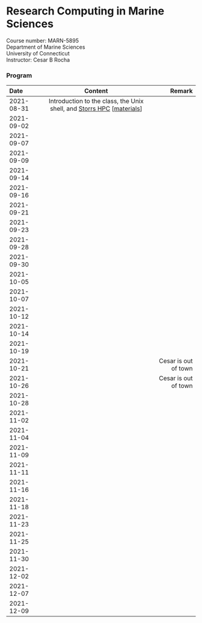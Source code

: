 # Research Computing in Marine Sciences
Course number: MARN-5895</br>
Department of Marine Sciences</br>
University of Connecticut</br>
Instructor: Cesar B Rocha

### Program
| Date          | Content                              | Remark |
|:-------------------|:-------------------------:|--------------:|
| 2021-08-31    | Introduction to the class, the Unix shell, and [Storrs HPC](https://hpc.uconn.edu) [[materials](./lessons/01/)]         |           |
| 2021-09-02    |            |         |
| 2021-09-07    |            |         |
| 2021-09-09    |            |         |
| 2021-09-14    |            |         |
| 2021-09-16    |            |         |
| 2021-09-21    |            |         |
| 2021-09-23    |            |         |
| 2021-09-28    |            |         |
| 2021-09-30    |            |         |
| 2021-10-05    |            |         |
| 2021-10-07    |            |         |
| 2021-10-12    |            |         |
| 2021-10-14    |            |         |
| 2021-10-19    |            |         |
| 2021-10-21    |            |  Cesar is out of town       |
| 2021-10-26    |            |  Cesar is out of town        |
| 2021-10-28    |            |         |
| 2021-11-02    |            |         |
| 2021-11-04    |            |         |
| 2021-11-09    |            |         |
| 2021-11-11    |            |         |
| 2021-11-16    |            |         |
| 2021-11-18    |            |         |
| 2021-11-23    |            |         |
| 2021-11-25    |            |         |
| 2021-11-30    |            |         |
| 2021-12-02    |            |         |
| 2021-12-07    |            |         |
| 2021-12-09    |            |         |
